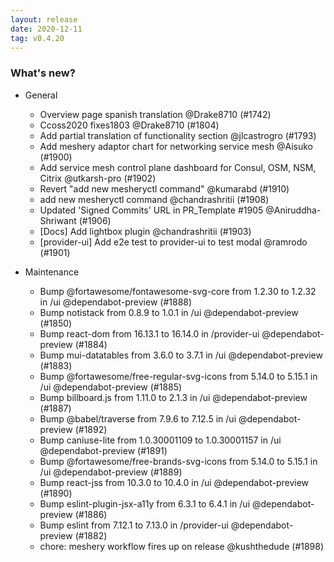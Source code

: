 ```yaml
---
layout: release
date: 2020-12-11
tag: v0.4.20
---
```


### What's new?

- General

  - Overview page spanish translation @Drake8710 (#1742)
  - Ccoss2020 fixes1803 @Drake8710 (#1804)
  - Add partial translation of functionality section @jlcastrogro (#1793)
  - Add meshery adaptor chart for networking service mesh @Aisuko (#1900)
  - Add service mesh control plane dashboard for Consul, OSM, NSM, Citrix @utkarsh-pro (#1902)
  - Revert "add new mesheryctl command" @kumarabd (#1910)
  - add new mesheryctl command @chandrashritii (#1908)
  - Updated 'Signed Commits' URL in PR_Template #1905 @Aniruddha-Shriwant (#1906)
  - [Docs] Add lightbox plugin @chandrashritii (#1903)
  - [provider-ui] Add e2e test to provider-ui to test modal @ramrodo (#1901)

- Maintenance

  - Bump @fortawesome/fontawesome-svg-core from 1.2.30 to 1.2.32 in /ui @dependabot-preview (#1888)
  - Bump notistack from 0.8.9 to 1.0.1 in /ui @dependabot-preview (#1850)
  - Bump react-dom from 16.13.1 to 16.14.0 in /provider-ui @dependabot-preview (#1884)
  - Bump mui-datatables from 3.6.0 to 3.7.1 in /ui @dependabot-preview (#1883)
  - Bump @fortawesome/free-regular-svg-icons from 5.14.0 to 5.15.1 in /ui @dependabot-preview (#1885)
  - Bump billboard.js from 1.11.0 to 2.1.3 in /ui @dependabot-preview (#1887)
  - Bump @babel/traverse from 7.9.6 to 7.12.5 in /ui @dependabot-preview (#1892)
  - Bump caniuse-lite from 1.0.30001109 to 1.0.30001157 in /ui @dependabot-preview (#1891)
  - Bump @fortawesome/free-brands-svg-icons from 5.14.0 to 5.15.1 in /ui @dependabot-preview (#1889)
  - Bump react-jss from 10.3.0 to 10.4.0 in /ui @dependabot-preview (#1890)
  - Bump eslint-plugin-jsx-a11y from 6.3.1 to 6.4.1 in /ui @dependabot-preview (#1886)
  - Bump eslint from 7.12.1 to 7.13.0 in /provider-ui @dependabot-preview (#1882)
  - chore: meshery workflow fires up on release @kushthedude (#1898)

